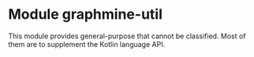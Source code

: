 # Module graphmine-util
This module provides general-purpose that cannot be classified. Most of them are to supplement the Kotlin language API.
